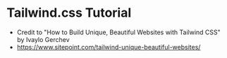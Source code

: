 # Tailwind.css Tutorial

- Credit to "How to Build Unique, Beautiful Websites with Tailwind CSS" by Ivaylo Gerchev
- https://www.sitepoint.com/tailwind-unique-beautiful-websites/

